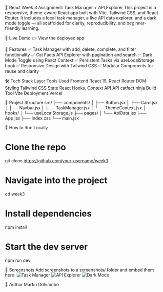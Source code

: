 📘 React Week 3 Assignment: Task Manager + API Explorer
This project is a responsive, theme-aware React app built with Vite, Tailwind CSS, and React Router. It includes a local task manager, a live API data explorer, and a dark mode toggle — all scaffolded for clarity, reproducibility, and beginner-friendly learning.

🚀 Live Demo
👉 View the deployed app
 

🧩 Features
✅ Task Manager with add, delete, complete, and filter functionality
✅ Cat Facts API Explorer with pagination and search
✅ Dark Mode Toggle using React Context
✅ Persistent Tasks via useLocalStorage hook
✅ Responsive Design with Tailwind CSS
✅ Modular Components for reuse and clarity

🛠️ Tech Stack
Layer
Tools Used
Frontend
React 19, React Router DOM
Styling
Tailwind CSS
State
React Hooks, Context API
API
catfact.ninja
Build Tool
Vite
Deployment
Vercel


📂 Project Structure
src/
├── components/
│   ├── Button.jsx
│   ├── Card.jsx
│   ├── Navbar.jsx
│   ├── TaskManager.jsx
│   └── ThemeContext.jsx
├── hooks/
│   └── useLocalStorage.js
├── pages/
│   └── ApiData.jsx
├── App.jsx
├── index.css
└── main.jsx


🧪 How to Run Locally
# Clone the repo
git clone https://github.com/your-username/week3

# Navigate into the project
cd week3

# Install dependencies
npm install

# Start the dev server
npm run dev


📸 Screenshots
Add screenshots to a screenshots/ folder and embed them here:
![Task Manager](screenshots/task-manager.png)
![API Explorer](screenshots/api-data.png)
![Dark Mode](screenshots/dark-mode.png)


🙌 Author
Martin Odhiambo
